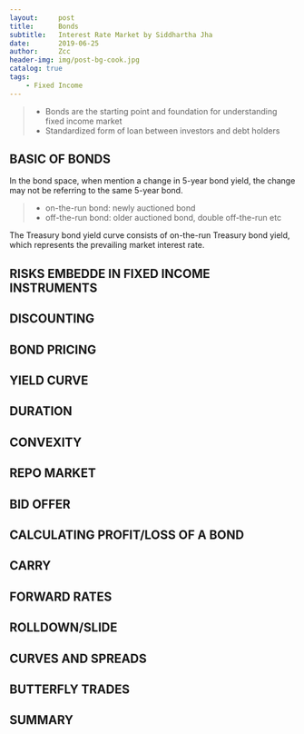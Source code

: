 ```yaml
---
layout:     post
title:      Bonds
subtitle:   Interest Rate Market by Siddhartha Jha
date:       2019-06-25
author:     Zcc
header-img: img/post-bg-cook.jpg
catalog: true
tags:
    - Fixed Income
---
```


> * Bonds are the starting point and foundation for understanding fixed income market
> * Standardized form of loan between investors and debt holders

## BASIC OF BONDS

In the bond space, when mention a change in 5-year bond yield, the change may not be referring to the same 5-year bond. 
> * on-the-run bond: newly auctioned bond
> * off-the-run bond: older auctioned bond, double off-the-run etc

The Treasury bond yield curve consists of on-the-run Treasury bond yield, which represents the prevailing market interest rate. 

## RISKS EMBEDDE IN FIXED INCOME INSTRUMENTS

## DISCOUNTING

## BOND PRICING

## YIELD CURVE

## DURATION

## CONVEXITY

## REPO MARKET

## BID OFFER

## CALCULATING PROFIT/LOSS OF A BOND

## CARRY

## FORWARD RATES

## ROLLDOWN/SLIDE

## CURVES AND SPREADS

## BUTTERFLY TRADES

## SUMMARY

